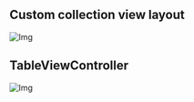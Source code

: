 ## Custom collection view layout
![Img](https://github.com/letov/swift-course-solutions/blob/main/2%20%D0%BA%D1%83%D1%80%D1%81%20-%20%D1%81ustom%20collection%20view%20layout/%D0%9C%D0%B0%D0%BA%D0%B5%D1%82%D1%8B/Size%20UICollectionView%20iPhone%20SE.png?raw=true)
## TableViewController
![Img](https://github.com/letov/swift-course-solutions/blob/main/2%20%D0%BA%D1%83%D1%80%D1%81%20-%20%D1%81ustom%20collection%20view%20layout/%D0%9C%D0%B0%D0%BA%D0%B5%D1%82%D1%8B/Size%20UITableView%20iPhone%20SE.png?raw=true)
